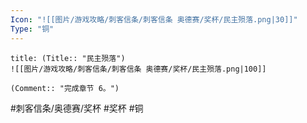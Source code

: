 ```yaml
---
Icon: "![[图片/游戏攻略/刺客信条/刺客信条 奥德赛/奖杯/民主殒落.png|30]]"
Type: "铜"
---
```

```ad-common-bronze-trophy
title: (Title:: "民主殒落")
![[图片/游戏攻略/刺客信条/刺客信条 奥德赛/奖杯/民主殒落.png|100]]

(Comment:: "完成章节 6。")
```

#刺客信条/奥德赛/奖杯 #奖杯 #铜
